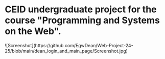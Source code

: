 <h1>CEID undergraduate project for the course "Programming and Systems on the Web".</h1>
![Screenshot](https://github.com/EgwDean/Web-Project-24-25/blob/main/dean_login_and_main_page/Screenshot.jpg)
